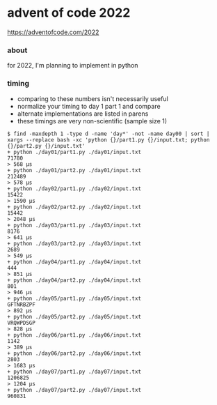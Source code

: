 advent of code 2022
===================

https://adventofcode.com/2022

### about

for 2022, I'm planning to implement in python

### timing

- comparing to these numbers isn't necessarily useful
- normalize your timing to day 1 part 1 and compare
- alternate implementations are listed in parens
- these timings are very non-scientific (sample size 1)

```console
$ find -maxdepth 1 -type d -name 'day*' -not -name day00 | sort | xargs --replace bash -xc 'python {}/part1.py {}/input.txt; python {}/part2.py {}/input.txt'
+ python ./day01/part1.py ./day01/input.txt
71780
> 568 μs
+ python ./day01/part2.py ./day01/input.txt
212489
> 578 μs
+ python ./day02/part1.py ./day02/input.txt
15422
> 1590 μs
+ python ./day02/part2.py ./day02/input.txt
15442
> 2048 μs
+ python ./day03/part1.py ./day03/input.txt
8176
> 641 μs
+ python ./day03/part2.py ./day03/input.txt
2689
> 549 μs
+ python ./day04/part1.py ./day04/input.txt
444
> 851 μs
+ python ./day04/part2.py ./day04/input.txt
801
> 946 μs
+ python ./day05/part1.py ./day05/input.txt
GFTNRBZPF
> 892 μs
+ python ./day05/part2.py ./day05/input.txt
VRQWPDSGP
> 828 μs
+ python ./day06/part1.py ./day06/input.txt
1142
> 389 μs
+ python ./day06/part2.py ./day06/input.txt
2803
> 1683 μs
+ python ./day07/part1.py ./day07/input.txt
1206825
> 1204 μs
+ python ./day07/part2.py ./day07/input.txt
960831
```

